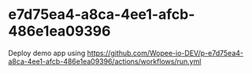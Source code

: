 # e7d75ea4-a8ca-4ee1-afcb-486e1ea09396
Deploy demo app using https://github.com/Wopee-io-DEV/p-e7d75ea4-a8ca-4ee1-afcb-486e1ea09396/actions/workflows/run.yml
